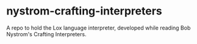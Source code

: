 # nystrom-crafting-interpreters
A repo to hold the Lox language interpreter, developed while reading Bob Nystrom's Crafting Interpreters.
